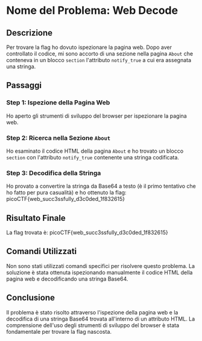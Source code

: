 # Nome del Problema: Web Decode

## Descrizione

Per trovare la flag ho dovuto ispezionare la pagina web. Dopo aver controllato il codice, mi sono accorto di una sezione nella pagina `About` che conteneva in un blocco `section` l'attributo `notify_true` a cui era assegnata una stringa.

## Passaggi

### Step 1: Ispezione della Pagina Web

Ho aperto gli strumenti di sviluppo del browser per ispezionare la pagina web.

### Step 2: Ricerca nella Sezione `About`

Ho esaminato il codice HTML della pagina `About` e ho trovato un blocco `section` con l'attributo `notify_true` contenente una stringa codificata.

### Step 3: Decodifica della Stringa

Ho provato a convertire la stringa da Base64 a testo (è il primo tentativo che ho fatto per pura casualità) e ho ottenuto la flag:
picoCTF{web_succ3ssfully_d3c0ded_1f832615}

## Risultato Finale

La flag trovata è:
picoCTF{web_succ3ssfully_d3c0ded_1f832615}

## Comandi Utilizzati

Non sono stati utilizzati comandi specifici per risolvere questo problema. La soluzione è stata ottenuta ispezionando manualmente il codice HTML della pagina web e decodificando una stringa Base64.

## Conclusione

Il problema è stato risolto attraverso l'ispezione della pagina web e la decodifica di una stringa Base64 trovata all'interno di un attributo HTML. La comprensione dell'uso degli strumenti di sviluppo del browser è stata fondamentale per trovare la flag nascosta.
